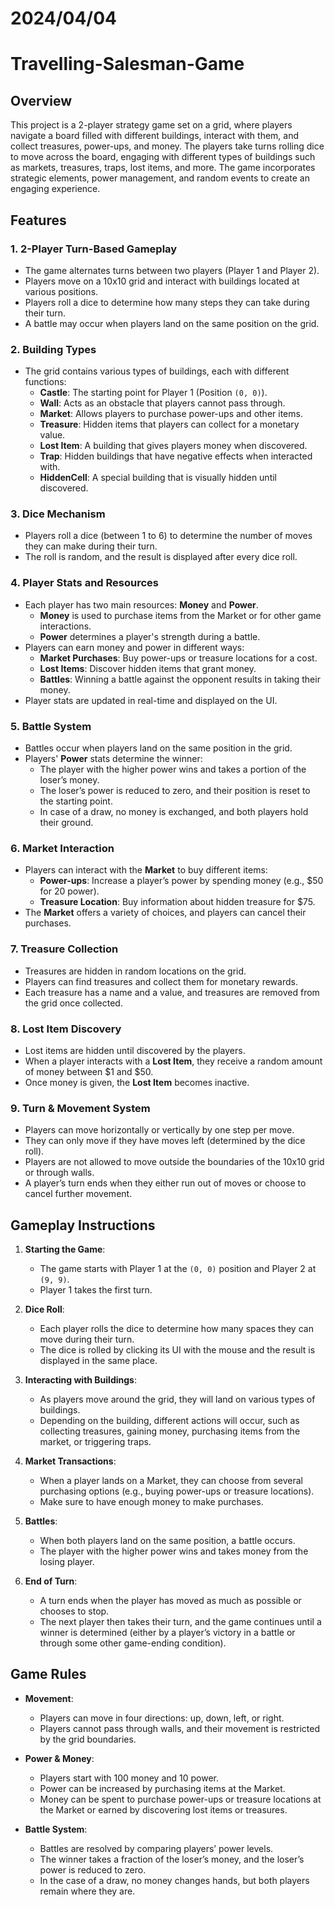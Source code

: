# 2024/04/04

# Travelling-Salesman-Game

## Overview

This project is a 2-player strategy game set on a grid, where players navigate a board filled with different buildings, interact with them, and collect treasures, power-ups, and money. The players take turns rolling dice to move across the board, engaging with different types of buildings such as markets, treasures, traps, lost items, and more. The game incorporates strategic elements, power management, and random events to create an engaging experience.

## Features

### 1. **2-Player Turn-Based Gameplay**
   - The game alternates turns between two players (Player 1 and Player 2).
   - Players move on a 10x10 grid and interact with buildings located at various positions.
   - Players roll a dice to determine how many steps they can take during their turn.
   - A battle may occur when players land on the same position on the grid.

### 2. **Building Types**
   - The grid contains various types of buildings, each with different functions:
     - **Castle**: The starting point for Player 1 (Position `(0, 0)`).
     - **Wall**: Acts as an obstacle that players cannot pass through.
     - **Market**: Allows players to purchase power-ups and other items.
     - **Treasure**: Hidden items that players can collect for a monetary value.
     - **Lost Item**: A building that gives players money when discovered.
     - **Trap**: Hidden buildings that have negative effects when interacted with.
     - **HiddenCell**: A special building that is visually hidden until discovered.

### 3. **Dice Mechanism**
   - Players roll a dice (between 1 to 6) to determine the number of moves they can make during their turn.
   - The roll is random, and the result is displayed after every dice roll.

### 4. **Player Stats and Resources**
   - Each player has two main resources: **Money** and **Power**.
     - **Money** is used to purchase items from the Market or for other game interactions.
     - **Power** determines a player's strength during a battle.
   - Players can earn money and power in different ways:
     - **Market Purchases**: Buy power-ups or treasure locations for a cost.
     - **Lost Items**: Discover hidden items that grant money.
     - **Battles**: Winning a battle against the opponent results in taking their money.
   - Player stats are updated in real-time and displayed on the UI.

### 5. **Battle System**
   - Battles occur when players land on the same position in the grid.
   - Players' **Power** stats determine the winner:
     - The player with the higher power wins and takes a portion of the loser’s money.
     - The loser’s power is reduced to zero, and their position is reset to the starting point.
     - In case of a draw, no money is exchanged, and both players hold their ground.

### 6. **Market Interaction**
   - Players can interact with the **Market** to buy different items:
     - **Power-ups**: Increase a player’s power by spending money (e.g., $50 for 20 power).
     - **Treasure Location**: Buy information about hidden treasure for $75.
   - The **Market** offers a variety of choices, and players can cancel their purchases.

### 7. **Treasure Collection**
   - Treasures are hidden in random locations on the grid.
   - Players can find treasures and collect them for monetary rewards.
   - Each treasure has a name and a value, and treasures are removed from the grid once collected.

### 8. **Lost Item Discovery**
   - Lost items are hidden until discovered by the players.
   - When a player interacts with a **Lost Item**, they receive a random amount of money between $1 and $50.
   - Once money is given, the **Lost Item** becomes inactive.

### 9. **Turn & Movement System**
   - Players can move horizontally or vertically by one step per move.
   - They can only move if they have moves left (determined by the dice roll).
   - Players are not allowed to move outside the boundaries of the 10x10 grid or through walls.
   - A player’s turn ends when they either run out of moves or choose to cancel further movement.

## Gameplay Instructions

1. **Starting the Game**:
   - The game starts with Player 1 at the `(0, 0)` position and Player 2 at `(9, 9)`.
   - Player 1 takes the first turn.

2. **Dice Roll**:
   - Each player rolls the dice to determine how many spaces they can move during their turn.
   - The dice is rolled by clicking its UI with the mouse and the result is displayed in the same place.

3. **Interacting with Buildings**:
   - As players move around the grid, they will land on various types of buildings.
   - Depending on the building, different actions will occur, such as collecting treasures, gaining money, purchasing items from the market, or triggering traps.

4. **Market Transactions**:
   - When a player lands on a Market, they can choose from several purchasing options (e.g., buying power-ups or treasure locations).
   - Make sure to have enough money to make purchases.

5. **Battles**:
   - When both players land on the same position, a battle occurs.
   - The player with the higher power wins and takes money from the losing player.

6. **End of Turn**:
   - A turn ends when the player has moved as much as possible or chooses to stop.
   - The next player then takes their turn, and the game continues until a winner is determined (either by a player’s victory in a battle or through some other game-ending condition).

## Game Rules

- **Movement**:
  - Players can move in four directions: up, down, left, or right.
  - Players cannot pass through walls, and their movement is restricted by the grid boundaries.

- **Power & Money**:
  - Players start with 100 money and 10 power.
  - Power can be increased by purchasing items at the Market.
  - Money can be spent to purchase power-ups or treasure locations at the Market or earned by discovering lost items or treasures.

- **Battle System**:
  - Battles are resolved by comparing players’ power levels.
  - The winner takes a fraction of the loser’s money, and the loser’s power is reduced to zero.
  - In the case of a draw, no money changes hands, but both players remain where they are.
